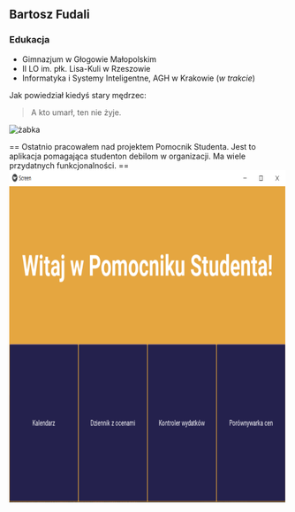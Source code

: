 ## Bartosz Fudali


### Edukacja
* Gimnazjum w Głogowie Małopolskim
* II LO im. płk. Lisa-Kuli w Rzeszowie
* Informatyka i Systemy Inteligentne, AGH w Krakowie (_w trakcie_)

Jak powiedział kiedyś stary mędrzec:
> A kto umarł,
> ten nie żyje.



![żabka](https://i.pinimg.com/originals/94/4e/b7/944eb70b31dd2d1b152cfa7b415b929c.jpg)


== Ostatnio pracowałem nad projektem Pomocnik Studenta. Jest to aplikacja pomagająca studenton debilom w organizacji. Ma wiele przydatnych funkcjonalności. ==
<img src="https://raw.githubusercontent.com/AGH-Narzedzia-Informatyczne/Pomocnik-Studenta-Test/main/menu%20(1).png"
     alt="Główne menu"
     width="500" height="600"
     style="float: left; margin-right: 10px;" /><br><br>
